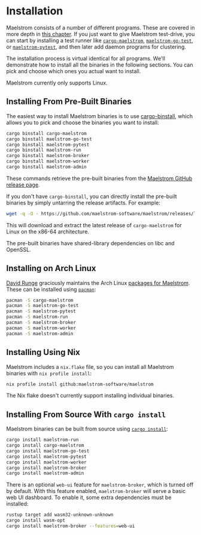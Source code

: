 # Installation

Maelstrom consists of a number of different programs. These are covered in more
depth in [this chapter](programs.md). If you just want to give Maelstrom
test-drive, you can start by installing a test runner like
[`cargo-maelstrom`](cargo-maelstrom.md), [`maelstrom-go-test`](go-test.md), or
[`maelstrom-pytest`](pytest.md), and then later add daemon programs for
clustering.

The installation process is virtual identical for all programs. We'll
demonstrate how to install all the binaries in the following sections. You can
pick and choose which ones you actual want to install.

Maelstrom currently only supports Linux.

## Installing From Pre-Built Binaries

The easiest way to install Maelstrom binaries is to use
[cargo-binstall](https://github.com/cargo-bins/cargo-binstall), which allows
you to pick and choose the binaries you want to install:

```bash
cargo binstall cargo-maelstrom
cargo binstall maelstrom-go-test
cargo binstall maelstrom-pytest
cargo binstall maelstrom-run
cargo binstall maelstrom-broker
cargo binstall maelstrom-worker
cargo binstall maelstrom-admin
```

These commands retrieve the pre-built binaries from the [Maelstrom GitHub
release page](https://github.com/maelstrom-software/maelstrom/releases).

If you don't have `cargo-binstall`, you can directly install the pre-built
binaries by simply untarring the release artifacts. For example:

```bash
wget -q -O - https://github.com/maelstrom-software/maelstrom/releases/latest/download/cargo-maelstrom-x86_64-unknown-linux-gnu.tgz | tar xzf -
```

This will download and extract the latest release of `cargo-maelstrom` for
Linux on the x86-64 architecture.

The pre-built binaries have shared-library dependencies on libc and OpenSSL.

## Installing on Arch Linux

[David Runge](https://github.com/dvzrv) graciously maintains the Arch Linux
[packages for
Maelstrom](https://archlinux.org/packages/?sort=&q=maelstrom&maintainer=dvzrv).
These can be installed using [`pacman`](https://wiki.archlinux.org/title/Pacman):

```bash
pacman -S cargo-maelstrom
pacman -S maelstrom-go-test
pacman -S maelstrom-pytest
pacman -S maelstrom-run
pacman -S maelstrom-broker
pacman -S maelstrom-worker
pacman -S maelstrom-admin
```

## Installing Using Nix

Maelstrom includes a `nix.flake` file, so you can install all Maelstrom binaries with `nix profile install`:

```bash
nix profile install github:maelstrom-software/maelstrom
```

The Nix flake doesn't currently support installing individual binaries.

## Installing From Source With `cargo install`

Maelstrom binaries can be built from source using [`cargo
install`](https://doc.rust-lang.org/cargo/commands/cargo-install.html):

```bash
cargo install maelstrom-run
cargo install cargo-maelstrom
cargo install maelstrom-go-test
cargo install maelstrom-pytest
cargo install maelstrom-worker
cargo install maelstrom-broker
cargo install maelstrom-admin
```

There is an optional `web-ui` feature for `maelstrom-broker`, which is turned
off by default. With this feature enabled, `maelstrom-broker` will serve a
basic web UI dashboard. To enable it, some extra dependencies must be
installed:

```bash
rustup target add wasm32-unknown-unknown
cargo install wasm-opt
cargo install maelstrom-broker --features=web-ui
```
